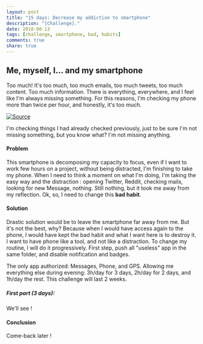 ```yaml
---
layout: post
title: "15 days: Decrease my addiction to smartphone"
description: "[Challenge]."
date: 2018-08-13
tags: [challenge, smartphone, bad, habits]
comments: true
share: true
---
```



## Me, myself, I... and my smartphone

Too much! It's too much, too much emails, too much tweets, too much content. Too much information. There is everything, everywhere, and I feel like I'm always missing something. For this reasons, I'm checking my phone more than twice per hour, and honestly, it's too much. 

[![Source](https://cdn.dribbble.com/users/982094/screenshots/3875776/cover.jpg)](https://dribbble.com/shots/3875776-Message)

I'm checking things I had already checked previously, just to be sure I'm not missing something, but you know what? I'm not missing anything. 

#### Problem
This smartphone is decomposing my capacity to focus, even if I want to work few hours on a project, without being distracted, I'm finishing to take my phone. When I need to think a moment on what I'm doing, I'm taking the easy way and the distraction : opening Twitter, Reddit, checking mails, looking for new Message, nothing. Still nothing, but it took me away from my reflection. Ok, so, I need to change this **bad habit**. 

#### Solution
Drastic solution would be to leave the smartphone far away from me. But it's not the best, why? Because when I would have access again to the phone, I would have kept the bad habit and what I want here is to destroy it. I want to have phone like a tool, and not like a distraction. To change my routine, I will do it progressively. First step, push all "useless" app in the same folder, and disable notification and badges. 

The only app authorized: Messages, Phone, and GPS.
Allowing me everything else during evening: 3h/day for 3 days, 2h/day for 2 days, and 1h/day the rest. This challenge will last 2 weeks.

##### First part (3 days):
We'll see !

#### Conclusion
Come-back later !
